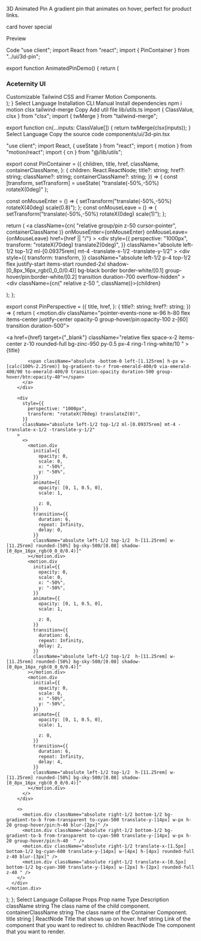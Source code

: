 3D Animated Pin
A gradient pin that animates on hover, perfect for product links.

card
hover
special

Preview

Code
"use client";
import React from "react";
import { PinContainer } from "../ui/3d-pin";
 
export function AnimatedPinDemo() {
  return (
    <div className="h-[40rem] w-full flex items-center justify-center ">
      <PinContainer
        title="/ui.aceternity.com"
        href="https://twitter.com/mannupaaji"
      >
        <div className="flex basis-full flex-col p-4 tracking-tight text-slate-100/50 sm:basis-1/2 w-[20rem] h-[20rem] ">
          <h3 className="max-w-xs !pb-2 !m-0 font-bold  text-base text-slate-100">
            Aceternity UI
          </h3>
          <div className="text-base !m-0 !p-0 font-normal">
            <span className="text-slate-500 ">
              Customizable Tailwind CSS and Framer Motion Components.
            </span>
          </div>
          <div className="flex flex-1 w-full rounded-lg mt-4 bg-gradient-to-br from-violet-500 via-purple-500 to-blue-500" />
        </div>
      </PinContainer>
    </div>
  );
}
Select Language
Installation
CLI
Manual
Install dependencies
npm i motion clsx tailwind-merge
Copy
Add util file
lib/utils.ts
import { ClassValue, clsx } from "clsx";
import { twMerge } from "tailwind-merge";
 
export function cn(...inputs: ClassValue[]) {
  return twMerge(clsx(inputs));
}
Select Language
Copy the source code
components/ui/3d-pin.tsx

"use client";
import React, { useState } from "react";
import { motion } from "motion/react";
import { cn } from "@/lib/utils";
 
 
export const PinContainer = ({
  children,
  title,
  href,
  className,
  containerClassName,
}: {
  children: React.ReactNode;
  title?: string;
  href?: string;
  className?: string;
  containerClassName?: string;
}) => {
  const [transform, setTransform] = useState(
    "translate(-50%,-50%) rotateX(0deg)"
  );
 
  const onMouseEnter = () => {
    setTransform("translate(-50%,-50%) rotateX(40deg) scale(0.8)");
  };
  const onMouseLeave = () => {
    setTransform("translate(-50%,-50%) rotateX(0deg) scale(1)");
  };
 
  return (
    <a
      className={cn(
        "relative group/pin z-50  cursor-pointer",
        containerClassName
      )}
      onMouseEnter={onMouseEnter}
      onMouseLeave={onMouseLeave}
      href={href || "/"}
    >
      <div
        style={{
          perspective: "1000px",
          transform: "rotateX(70deg) translateZ(0deg)",
        }}
        className="absolute left-1/2 top-1/2 ml-[0.09375rem] mt-4 -translate-x-1/2 -translate-y-1/2"
      >
        <div
          style={{
            transform: transform,
          }}
          className="absolute left-1/2 p-4 top-1/2  flex justify-start items-start  rounded-2xl  shadow-[0_8px_16px_rgb(0_0_0/0.4)] bg-black border border-white/[0.1] group-hover/pin:border-white/[0.2] transition duration-700 overflow-hidden"
        >
          <div className={cn(" relative z-50 ", className)}>{children}</div>
        </div>
      </div>
      <PinPerspective title={title} href={href} />
    </a>
  );
};
 
export const PinPerspective = ({
  title,
  href,
}: {
  title?: string;
  href?: string;
}) => {
  return (
    <motion.div className="pointer-events-none  w-96 h-80 flex items-center justify-center opacity-0 group-hover/pin:opacity-100 z-[60] transition duration-500">
      <div className=" w-full h-full -mt-7 flex-none  inset-0">
        <div className="absolute top-0 inset-x-0  flex justify-center">
          <a
            href={href}
            target={"_blank"}
            className="relative flex space-x-2 items-center z-10 rounded-full bg-zinc-950 py-0.5 px-4 ring-1 ring-white/10 "
          >
            <span className="relative z-20 text-white text-xs font-bold inline-block py-0.5">
              {title}
            </span>
 
            <span className="absolute -bottom-0 left-[1.125rem] h-px w-[calc(100%-2.25rem)] bg-gradient-to-r from-emerald-400/0 via-emerald-400/90 to-emerald-400/0 transition-opacity duration-500 group-hover/btn:opacity-40"></span>
          </a>
        </div>
 
        <div
          style={{
            perspective: "1000px",
            transform: "rotateX(70deg) translateZ(0)",
          }}
          className="absolute left-1/2 top-1/2 ml-[0.09375rem] mt-4 -translate-x-1/2 -translate-y-1/2"
        >
          <>
            <motion.div
              initial={{
                opacity: 0,
                scale: 0,
                x: "-50%",
                y: "-50%",
              }}
              animate={{
                opacity: [0, 1, 0.5, 0],
                scale: 1,
 
                z: 0,
              }}
              transition={{
                duration: 6,
                repeat: Infinity,
                delay: 0,
              }}
              className="absolute left-1/2 top-1/2  h-[11.25rem] w-[11.25rem] rounded-[50%] bg-sky-500/[0.08] shadow-[0_8px_16px_rgb(0_0_0/0.4)]"
            ></motion.div>
            <motion.div
              initial={{
                opacity: 0,
                scale: 0,
                x: "-50%",
                y: "-50%",
              }}
              animate={{
                opacity: [0, 1, 0.5, 0],
                scale: 1,
 
                z: 0,
              }}
              transition={{
                duration: 6,
                repeat: Infinity,
                delay: 2,
              }}
              className="absolute left-1/2 top-1/2  h-[11.25rem] w-[11.25rem] rounded-[50%] bg-sky-500/[0.08] shadow-[0_8px_16px_rgb(0_0_0/0.4)]"
            ></motion.div>
            <motion.div
              initial={{
                opacity: 0,
                scale: 0,
                x: "-50%",
                y: "-50%",
              }}
              animate={{
                opacity: [0, 1, 0.5, 0],
                scale: 1,
 
                z: 0,
              }}
              transition={{
                duration: 6,
                repeat: Infinity,
                delay: 4,
              }}
              className="absolute left-1/2 top-1/2  h-[11.25rem] w-[11.25rem] rounded-[50%] bg-sky-500/[0.08] shadow-[0_8px_16px_rgb(0_0_0/0.4)]"
            ></motion.div>
          </>
        </div>
 
        <>
          <motion.div className="absolute right-1/2 bottom-1/2 bg-gradient-to-b from-transparent to-cyan-500 translate-y-[14px] w-px h-20 group-hover/pin:h-40 blur-[2px]" />
          <motion.div className="absolute right-1/2 bottom-1/2 bg-gradient-to-b from-transparent to-cyan-500 translate-y-[14px] w-px h-20 group-hover/pin:h-40  " />
          <motion.div className="absolute right-1/2 translate-x-[1.5px] bottom-1/2 bg-cyan-600 translate-y-[14px] w-[4px] h-[4px] rounded-full z-40 blur-[3px]" />
          <motion.div className="absolute right-1/2 translate-x-[0.5px] bottom-1/2 bg-cyan-300 translate-y-[14px] w-[2px] h-[2px] rounded-full z-40 " />
        </>
      </div>
    </motion.div>
  );
};
Select Language
Collapse
Props
Prop name	Type	Description
className	string	The class name of the child component.
containerClassName	string	The class name of the Container Component.
title	string | ReactNode	Title that shows up on hover.
href	string	Link of the component that you want to redirect to.
children	ReactNode	The component that you want to render.